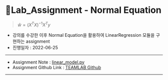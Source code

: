 # :volcano:Lab_Assignment - Normal Equation 
> $\hat{w} = (X^TX)^{-1}X^Ty$
- 강의를 수강한 이후 Normal Equation을 활용하여 LinearRegression 모듈을 구현하는 assignment
- 진행일자 : 2022-06-25
---
- Assignment Note : [linear_model.py](https://github.com/yongchoooon/TIL/blob/main/ML/Linear_Regression/lab_Normal_Equation/linear_model.py)
- Assignment Github Link : [TEAMLAB Github](https://github.com/TeamLab/machine_learning_from_scratch_with_python/tree/master/lab_asssigment/5_normal_equation)
---
